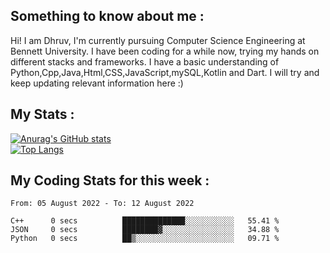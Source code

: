 ## Something to know about me : <br>
Hi! I am Dhruv, I'm currently pursuing Computer Science Engineering at Bennett University. I have been coding for a while now, trying my hands on different stacks and frameworks.
I have a basic understanding of Python,Cpp,Java,Html,CSS,JavaScript,mySQL,Kotlin and Dart. I will try and keep updating relevant information here :)
<br>

## My Stats : <br>
[![Anurag's GitHub stats](https://github-readme-stats.vercel.app/api?username=DhruvLawaniya&show_icons=true&theme=tokyonight&hide=prs,issues)](https://github.com/anuraghazra/github-readme-stats)<br>
[![Top Langs](https://github-readme-stats.vercel.app/api/top-langs/?username=DhruvLawaniya&theme=tokyonight)](https://github.com/anuraghazra/github-readme-stats)
## My Coding Stats for this week : <br>
<!--START_SECTION:waka-->

```text
From: 05 August 2022 - To: 12 August 2022

C++      0 secs          ██████████████░░░░░░░░░░░   55.41 %
JSON     0 secs          ████████▓░░░░░░░░░░░░░░░░   34.88 %
Python   0 secs          ██▒░░░░░░░░░░░░░░░░░░░░░░   09.71 %
```

<!--END_SECTION:waka-->


<br>
